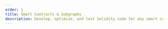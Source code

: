 ```yaml
---
order: 1
title: Smart Contracts & Subgraphs
description: Develop, optimize, and test Solidity code for any smart contract use-case.
---
```

